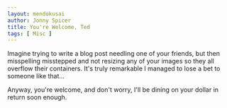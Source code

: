 ```yaml
---
layout: mendokusai
author: Jonny Spicer
title: You're Welcome, Ted
tags: [ Misc ]
---
```

Imagine trying to write a blog post needling one of your friends, but then misspelling misstepped and
not resizing any of your images so they all overflow their containers. It's truly remarkable I managed
to lose a bet to someone like that...

Anyway, you're welcome, and don't worry, I'll be dining on your dollar in return soon enough.
